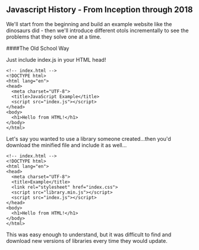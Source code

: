 ## Javascript History - From Inception through 2018

We'll start from the beginning and build an example website like the dinosaurs did - then we'll introduce different otols incrementally to see the problems that they solve one at a time.

####The Old School Way

Just include index.js in your HTML head!

```
<!-- index.html -->
<!DOCTYPE html>
<html lang="en">
<head>
  <meta charset="UTF-8">
  <title>JavaScript Example</title>
  <script src="index.js"></script>
</head>
<body>
  <h1>Hello from HTML!</h1>
</body>
</html>
```

Let's say you wanted to use a library someone created...then you'd download the minified file and include it as well...

```
<!-- index.html -->
<!DOCTYPE html>
<html lang="en">
<head>
  <meta charset="UTF-8">
  <title>Example</title>
  <link rel="stylesheet" href="index.css">
  <script src="library.min.js"></script>
  <script src="index.js"></script>
</head>
<body>
  <h1>Hello from HTML!</h1>
</body>
</html>
````

This was easy enough to understand, but it was difficult to find and download new versions of libraries every time they would update.
